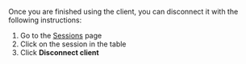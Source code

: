 Once you are finished using the client, you can disconnect it with the following instructions:

1. Go to the [Sessions](/sessions) page
2. Click on the session in the table
3. Click **Disconnect client**
